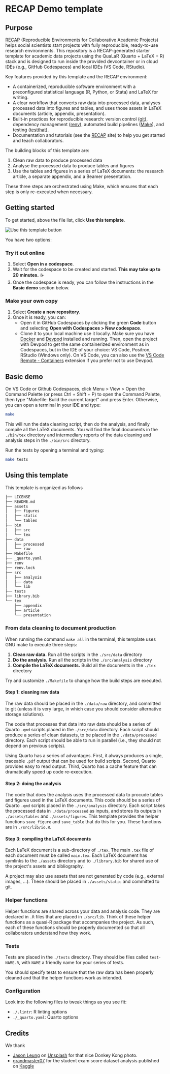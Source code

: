 # RECAP Demo template

## Purpose

[RECAP](https://recap-org.github.io) (Reproducible Environments for Collaborative Academic Projects) helps social scientists start projects with fully reproducible, ready-to-use research environments. This repository is a RECAP-generated starter template for academic data projects using the QuaLaR (Quarto + LaTeX + R) stack and is designed to run inside the provided devcontainer or in cloud IDEs (e.g., GitHub Codespaces) and local IDEs (VS Code, RStudio).

Key features provided by this template and the RECAP environment:

- A containerized, reproducible software environment with a preconfigured statistical language (R, Python, or Stata) and LaTeX for writing.
- A clear workflow that converts raw data into processed data, analyses processed data into figures and tables, and uses those assets in LaTeX documents (article, appendix, presentation).
- Built-in practices for reproducible research: version control ([git](https://git-scm.com/)), dependency management ([renv](https://rstudio.github.io/renv/)), automated build pipelines ([Make](https://www.gnu.org/software/make/make.html)), and testing ([testthat](https://testthat.r-lib.org/)).
- Documentation and tutorials (see the [RECAP](https://recap-org.github.io) site) to help you get started and teach collaborators.

The building blocks of this template are:

1. Clean raw data to produce processed data
2. Analyse the processed data to produce tables and figures
3. Use the tables and figures in a series of LaTeX documents: the research article, a separate appendix, and a Beamer presentation. 

These three steps are orchestrated using Make, which ensures that each step is only re-executed when necessary.

## Getting started

To get started, above the file list, click **Use this template**.

![Use this template button](https://docs.github.com/assets/cb-76823/mw-1440/images/help/repository/use-this-template-button.webp)

You have two options: 

### Try it out online

1. Select **Open in a codespace**. 
2. Wait for the codespace to be created and started. **This may take up to 20 minutes.** ☕
3. Once the codespace is ready, you can follow the instructions in the **Basic demo** section below.

### Make your own copy

1. Select **Create a new repository**.
2. Once it is ready, you can: 
    - Open it in GitHub Codespaces by clicking the green **Code** button and selecting **Open with Codespaces > New codespace**.
    - Clone it to your local machine use it locally. Make sure you have [Docker](https://www.docker.com/get-started/) and [Devpod](https://devpod.sh/) installed and running. Then, open the project with Devpod to get the same containerized environment as in Codespaces, but in the IDE of your choice: VS Code, Positron, RStudio (Windows only). On VS Code, you can also use the [VS Code Remote - Containers](https://code.visualstudio.com/docs/remote/containers) extension if you prefer not to use Devpod.

## Basic demo

On VS Code or Github Codespaces, click Menu > View > Open the Command Palette (or press Ctrl + Shift + P) to open the Command Palette, then type "Makefile: Build the current target" and press Enter. Otherwise, you can open a terminal in your IDE and type:

```bash
make
```

 This will run the data cleaning script, then do the analysis, and finally compile all the LaTeX documents. You will find the final documents in the `./bin/tex` directory and intermediary reports of the data cleaning and analysis steps in the `./bin/src` directory.

Run the tests by opening a terminal and typing: 

```bash
make tests
```

## Using this template

This template is organized as follows

```bash
├── LICENSE
├── README.md
├── assets
│   ├── figures
│   ├── static
│   └── tables
├── bin
│   ├── src
│   └── tex
├── data
│   ├── processed
│   └── raw
├── Makefile
├── _quarto.yaml
├── renv
├── renv.lock
├── src
│   ├── analysis
│   ├── data
│   └── lib
├── tests
├── library.bib
└── tex
    ├── appendix
    ├── article
    └── presentation
```

### From data cleaning to document production

When running the command `make all` in the terminal, this template uses GNU make to execute three steps: 

1. **Clean raw data.** Run all the scripts in the `./src/data` directory
2. **Do the analysis.** Run all the scripts in the `./src/analysis` directory
3. **Compile the LaTeX documents.** Build all the documents in the `./tex` directory

Try and customize `./Makefile` to change how the build steps are executed. 

#### Step 1: cleaning raw data

The raw data should be placed in the `./data/raw` directory, and committed to git (unless it is very large, in which case you should consider alternative storage solutions). 

The code that processes that data into raw data should be a series of Quarto `.qmd` scripts placed in the `./src/data` directory. Each script should produce a series of clean datasets, to be placed in the `./data/processed` directory. Each script should be able to run in parallel (i.e., they should not depend on previous scripts). 

Using Quarto has a series of advantages. First, it always produces a single, traceable `.pdf` output that can be used for build scripts. Second, Quarto provides easy to read output. Third, Quarto has a cache feature that can dramatically speed up code re-execution. 

#### Step 2: doing the analysis

The code that does the analysis uses the processed data to procude tables and figures used in the LaTeX documents. This code should be a series of Quarto `.qmd` scripts placed in the `./src/analysis` directory. Each script takes the processed data in `./data/processed` as inputs, and stores its outputs in `./assets/tables` and `./assets/figures`. This template provides the helper functions `save_figure` and `save_table` that do this for you. These functions are in `./src/lib/io.R`. 

#### Step 3: compiling the LaTeX documents

Each LaTeX document is a sub-directory of `./tex`. The main `.tex` file of each document must be called `main.tex`. Each LaTeX document has symlinks to the `./assets` directory and to `./library.bib` for shared use of the project's assets and bibliography. 

A project may also use assets that are not generated by code (e.g., external images, ...). These should be placed in `./assets/static` and committed to git. 

### Helper functions

Helper functions are shared across your data and analysis code. They are declared in `.R` files that are placed in `./src/lib`. Think of these helper functions as a quasi-R package that accompanies the project. As such, each of these functions should be properly documented so that all collaborators understand how they work.  

### Tests

Tests are placed in the `./tests` directory. They should be files called `test-NAME.R`, with `NAME` a friendly name for your series of tests. 

You should specify tests to ensure that the raw data has been properly cleaned and that the helper functions work as intended. 

### Configuration

Look into the following files to tweak things as you see fit: 

- `./.lintr`: R linting options
- `./_quarto.yaml`: Quarto options

## Credits

We thank 

- [Jason Leung](https://unsplash.com/@ninjason?utm_content=creditCopyText&utm_medium=referral&utm_source=unsplash) on [Unsplash](https://unsplash.com/photos/donkey-kong-arcade-game-screen-with-1981-date-c5tiCWrZADc?utm_content=creditCopyText&utm_medium=referral&utm_source=unsplash) for that nice Donkey Kong photo.
- [grandmaster07](https://www.kaggle.com/grandmaster07) for the student exam score dataset analysis published on [Kaggle](https://www.kaggle.com/datasets/grandmaster07/student-exam-score-dataset-analysis)

